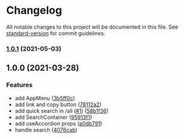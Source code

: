 # Changelog

All notable changes to this project will be documented in this file. See [standard-version](https://github.com/conventional-changelog/standard-version) for commit guidelines.

### [1.0.1](https://github.com/sozonome/pub-apis/compare/v1.0.0...v1.0.1) (2021-05-03)

## 1.0.0 (2021-03-28)


### Features

* add AppMenu ([3b5ff0c](https://github.com/sozonome/pub-apis/commit/3b5ff0c84c3030fc4b22eb739f12dacb73e55550))
* add link and copy button ([78112a2](https://github.com/sozonome/pub-apis/commit/78112a2b71063c39f24c0c2c385d118454a11106))
* add quick search in /all ([#1](https://github.com/sozonome/pub-apis/issues/1)) ([58b1f36](https://github.com/sozonome/pub-apis/commit/58b1f36bebe6616a07f79ac22a7061fdc4412163))
* add SearchContainer ([95913f1](https://github.com/sozonome/pub-apis/commit/95913f1b4afc20fa2dae957a475d5df9f55549c2))
* add useAccordion props ([a0db791](https://github.com/sozonome/pub-apis/commit/a0db7911270e1d9a31f45e914e5b73eb25329a3e))
* handle search ([4076cab](https://github.com/sozonome/pub-apis/commit/4076cabf0d1c1c0af60cef4ae0b5d63eccee32a1))
